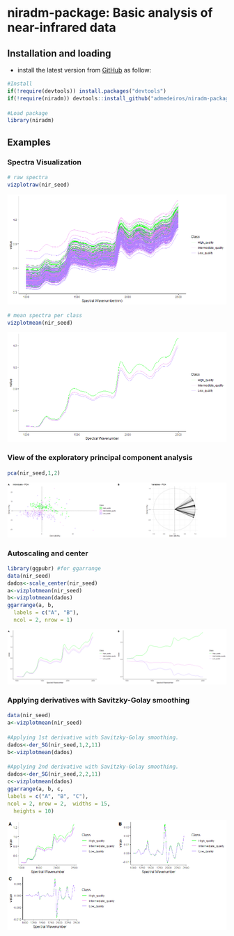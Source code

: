 
# niradm-package: Basic analysis of near-infrared data

## Installation and loading

  - install the latest version from
    [GitHub](https://github.com/admedeiros/niradm-package) as follow:

<!-- end list -->

``` r
#Install
if(!require(devtools)) install.packages("devtools")
if(!require(niradm)) devtools::install_github("admedeiros/niradm-package")

#Load package
library(niradm)
```

## Examples

### Spectra Visualization

``` r
# raw spectra
vizplotraw(nir_seed)
```

![](README_files/figure-gfm/unnamed-chunk-2-1.png)<!-- -->

``` r
# mean spectra per class
vizplotmean(nir_seed)
```

![](README_files/figure-gfm/unnamed-chunk-3-1.png)<!-- -->

### View of the exploratory principal component analysis

``` r
pca(nir_seed,1,2)
```

![](README_files/figure-gfm/unnamed-chunk-4-1.png)<!-- -->

### Autoscaling and center

``` r
library(ggpubr) #for ggarrange
data(nir_seed)
dados<-scale_center(nir_seed)
a<-vizplotmean(nir_seed)
b<-vizplotmean(dados)
ggarrange(a, b,
  labels = c("A", "B"),
  ncol = 2, nrow = 1)
```

![](README_files/figure-gfm/unnamed-chunk-5-1.png)<!-- -->

### Applying derivatives with Savitzky-Golay smoothing

``` r
data(nir_seed)
a<-vizplotmean(nir_seed)

#Applying 1st derivative with Savitzky-Golay smoothing.
dados<-der_SG(nir_seed,1,2,11)
b<-vizplotmean(dados)

#Applying 2nd derivative with Savitzky-Golay smoothing.
dados<-der_SG(nir_seed,2,2,11)
c<-vizplotmean(dados)
ggarrange(a, b, c, 
labels = c("A", "B", "C"),
ncol = 2, nrow = 2,  widths = 15,
  heights = 10)
```

![](README_files/figure-gfm/unnamed-chunk-6-1.png)<!-- -->
